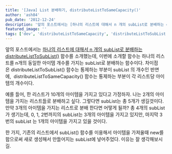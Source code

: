 ```yaml
---
title: '[Java] List 분배하기, distributeListToSameCapacity()'
author: 'ash84'
pub_date: '2012-12-24'
description: '앞의 포스트에서는 [하나의 리스트에 대해서 n 개의 subList로 분배하는 distributeListToSubList()](http://ash84.tistory.com/874) 함수를 소개했는데, 이번에 소개할 함수는 하나의 리스트를 n개의 동일한 아이템 개수를 가지는 subList로 분배하는 함수이다. 차이점은 distributeListToSubList() 함수는 통제하는 부분이 subList 의 개수인 반면에,  distributeListToSameCapacity() 함'
featured_image: ''
tags: ['dev', 'distributeListToSameCapacity', 'distributeListToSubList', 'Java', '리스트 분배']
---
```



<span style="font-size: 11pt;">앞의 포스트에서는 [하나의 리스트에 대해서 n 개의 subList로 분배하는 distributeListToSubList()](http://ash84.tistory.com/874) 함수를 소개했는데, 이번에 소개할 함수는 하나의 리스트를 n개의 동일한 아이템 개수를 가지는 subList로 분배하는 함수이다. 차이점은 distributeListToSubList() 함수는 통제하는 부분이 subList 의 개수인 반면에,  distributeListToSameCapacity() 함수는 통제하는 부분이 각 리스트당 아이템의 개수이다. </span>

<span style="font-size: 11pt;">예를 들어, 한 리스트가 10개의 아이템을 가지고 있다고 가정하자. 나는 2개의 아이템을 가지는 리스트들로 분배하고 싶다. 그렇다면 subList는 총 5개가 생길것이다. 만약 3개의 아이템을 가지는 리스트로 분배 한다면 어떻게 될까? 총 4개의 subList가 생기는데, 0, 1, 2번까지의 subList는 3개의 아이템을 가지고 있지만, 마지막 3번의 subList 는 1개의 아이템을 가지고 있을 것이다. </span>

<script src="https://gist.github.com/4357028.js"></script>

<span style="font-size: 11pt;">한 가지, 기존의 리스트에서</span><span style="font-size: 11pt;"> subList() 함수를 이용해서 아이템을 가져올때 new를 함으로써 새로 생성해서 만들어지는 subList에 넣어주었다. 이유는 잘 생각해보시길. </span>

<span style="font-size: 11pt;"></span>



